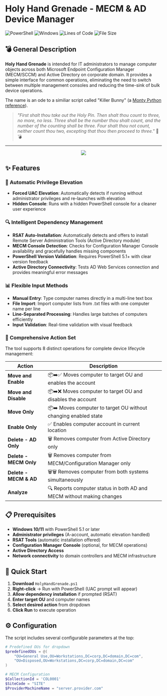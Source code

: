 # Holy Hand Grenade - MECM & AD Device Manager

![PowerShell](https://img.shields.io/badge/PowerShell-5.1+-blue?logo=powershell&logoColor=white)
![Windows](https://img.shields.io/badge/Windows-10%2F11-blue?logo=windows&logoColor=white)
![Lines of Code](https://img.shields.io/badge/Lines%20of%20Code-762-brightgreen)
![File Size](https://img.shields.io/badge/File%20Size-35KB-orange)

## 💣 General Description

**Holy Hand Grenade** is intended for IT administrators to manage computer objects across both Microsoft Endpoint Configuration Manager (MECM/SCCM) and Active Directory on corporate domain. It provides a simple interface for common operations, eliminating the need to switch between multiple management consoles and reducing the time-sink of bulk device operations.

The name is an ode to a similiar script called "Killer Bunny" (a [Monty Python reference](https://www.youtube.com/watch?v=-IOMNUayJjI)).

> *"First shalt thou take out the Holy Pin. Then shalt thou count to three, no more, no less. Three shall be the number thou shalt count, and the number of the counting shall be three. Four shalt thou not count, neither count thou two, excepting that thou then proceed to three."* 🐰💣

<hr>
<div align="center">
<img src="https://github.com/user-attachments/assets/1a6d2219-bd9d-4e6e-a05c-4e5b8d58c8a7">
</div>

## ✨ Features

### 🔐 **Automatic Privilege Elevation**
- **Forced UAC Elevation**: Automatically detects if running without administrator privileges and re-launches with elevation
- **Hidden Console**: Runs with a hidden PowerShell console for a cleaner user experience

### 🔍 **Intelligent Dependency Management**
- **RSAT Auto-Installation**: Automatically detects and offers to install Remote Server Administration Tools (Active Directory module)
- **MECM Console Detection**: Checks for Configuration Manager Console availability and gracefully handles missing components
- **PowerShell Version Validation**: Requires PowerShell 5.1+ with clear version feedback
- **Active Directory Connectivity**: Tests AD Web Services connection and provides meaningful error messages

### 📊 **Flexible Input Methods**
- **Manual Entry**: Type computer names directly in a multi-line text box
- **File Import**: Import computer lists from .txt files with one computer name per line
- **Line-Separated Processing**: Handles large batches of computers efficiently
- **Input Validation**: Real-time validation with visual feedback

### 🎯 **Comprehensive Action Set**
The tool supports 8 distinct operations for complete device lifecycle management:

| Action | Description |
|--------|-------------|
| **Move and Enable** | 📦➡️✅ Moves computer to target OU and enables the account |
| **Move and Disable** | 📦➡️❌ Moves computer to target OU and disables the account |
| **Move Only** | 📦➡️ Moves computer to target OU without changing enabled state |
| **Enable Only** | ✅ Enables computer account in current location |
| **Delete - AD Only** | 🗑️ Removes computer from Active Directory only |
| **Delete - MECM Only** | 🗑️ Removes computer from MECM/Configuration Manager only |
| **Delete - MECM & AD** | 🗑️🗑️ Removes computer from both systems simultaneously |
| **Analyze** | 🔍 Reports computer status in both AD and MECM without making changes |

## 📋 Prerequisites

- **Windows 10/11** with PowerShell 5.1 or later
- **Administrator privileges** (A-account, automatic elevation handled)
- **RSAT Tools** (automatic installation offered)
- **Configuration Manager Console** (optional, for MECM operations)
- **Active Directory Access**
- **Network connectivity** to domain controllers and MECM infrastructure

## 🚀 Quick Start

1. **Download** `HolyHandGrenade.ps1`
2. **Right-click** → Run with PowerShell (UAC prompt will appear)
3. **Allow dependency installation** if prompted (RSAT)
4. **Enter target OU** and computer names
5. **Select desired action** from dropdown
6. **Click Run** to execute operation

## ⚙️ Configuration

The script includes several configurable parameters at the top:

```powershell
# Predefined OUs for dropdown
$predefinedOUs = @(
    "OU=General Use,OU=Workstations,DC=corp,DC=domain,DC=com",
    "OU=Disposed,OU=Workstations,DC=corp,DC=domain,DC=com"
)

# MECM Configuration
$CollectionId = 'COL0001'
$SiteCode = "SITE"
$ProviderMachineName = "server.provider.com"
```
